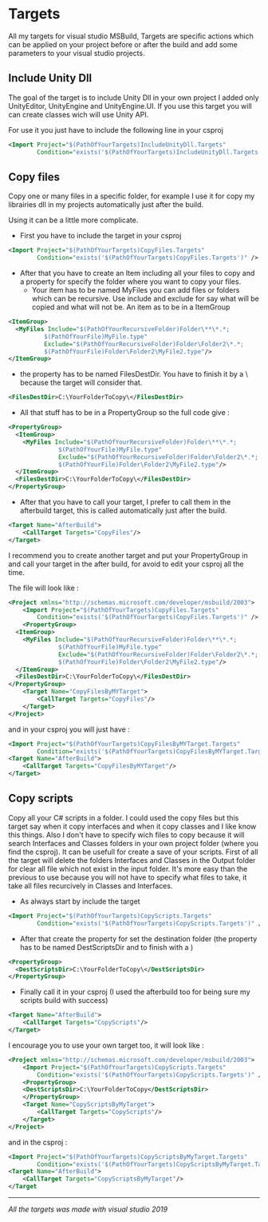 # Targets
All my targets for visual studio MSBuild, Targets are specific actions which can be applied on your project before or after the build and add some parameters to your visual studio projects.

## Include Unity Dll

The goal of the target is to include Unity Dll in your own project I added only UnityEditor, UnityEngine and UnityEngine.UI. If you use this target you will can create classes wich will use Unity API.

For use it you just have to include the following line in your csproj

```xml
<Import Project="$(PathOfYourTargets)IncludeUnityDll.Targets" 
        Condition="exists('$(PathOfYourTargets)IncludeUnityDll.Targets')" />
```

## Copy files
Copy one or many files in a specific folder, for example I use it for copy my librairies dll in my projects automatically just after the build.

Using it can be a little more complicate.

* First you have to include the target in your csproj
```xml
<Import Project="$(PathOfYourTargets)CopyFiles.Targets" 
        Condition="exists('$(PathOfYourTargets)CopyFiles.Targets')" />
```
* After that you have to create an Item including all your files to copy and a property for specify the folder where you want to copy your files.
  * Your item has to be named MyFiles you can add files or folders which can be recursive. Use include and exclude for say what will be copied and what will not be. An item as to be in a ItemGroup
  
```xml
<ItemGroup>
  <MyFiles Include="$(PathOfYourRecursiveFolder)Folder\**\*.*;
          $(PathOfYourFile)MyFile.type"
          Exclude="$(PathOfYourRecursiveFolder)Folder\Folder2\*.*;
          $(PathOfYourFile)Folder\Folder2\MyFile2.type"/>
</ItemGroup>
```
  * the property has to be named FilesDestDir. You have to finish it by a \ because the target will consider that.
  
```xml
<FilesDestDir>C:\YourFolderToCopy\</FilesDestDir>
```

  * All that stuff has to be in a PropertyGroup so the full code give :
  
```xml
<PropertyGroup>
  <ItemGroup>
    <MyFiles Include="$(PathOfYourRecursiveFolder)Folder\**\*.*;
              $(PathOfYourFile)MyFile.type"
              Exclude="$(PathOfYourRecursiveFolder)Folder\Folder2\*.*;
              $(PathOfYourFile)Folder\Folder2\MyFile2.type"/>
  </ItemGroup>
  <FilesDestDir>C:\YourFolderToCopy\</FilesDestDir>
</PropertyGroup>
```

* After that you have to call your target, I prefer to call them in the afterbuild target, this is called automatically just after the build.

```xml
<Target Name="AfterBuild">
	<CallTarget Targets="CopyFiles"/>
</Target>
```
I recommend you to create another target and put your PropertyGroup in  and call your target in the after build, for avoid to edit your csproj all the time.

The file will look like :

```xml
<Project xmlns="http://schemas.microsoft.com/developer/msbuild/2003">
	<Import Project="$(PathOfYourTargets)CopyFiles.Targets" 
        Condition="exists('$(PathOfYourTargets)CopyFiles.Targets')" />
	<PropertyGroup>
  <ItemGroup>
    <MyFiles Include="$(PathOfYourRecursiveFolder)Folder\**\*.*;
              $(PathOfYourFile)MyFile.type"
              Exclude="$(PathOfYourRecursiveFolder)Folder\Folder2\*.*;
              $(PathOfYourFile)Folder\Folder2\MyFile2.type"/>
  </ItemGroup>
  <FilesDestDir>C:\YourFolderToCopy\</FilesDestDir>
</PropertyGroup>
	<Target Name="CopyFilesByMYTarget">
		<CallTarget Targets="CopyFiles"/>
	</Target>
</Project>
```

and in your csproj you will just have :

```xml
<Import Project="$(PathOfYourTargets)CopyFilesByMYTarget.Targets" 
        Condition="exists('$(PathOfYourTargets)CopyFilesByMYTarget.Targets')" />
<Target Name="AfterBuild">
	<CallTarget Targets="CopyFilesByMYTarget"/>
</Target>
```

## Copy scripts

Copy all your C# scripts in a folder. I could used the copy files but this target say when it copy interfaces and when it copy classes and I like know this things. Also I don't have to specify wich files to copy because it will search Interfaces and Classes folders in your own project folder (where you find the csproj).  It can be usefull for create a save of your scripts.
First of all the target will delete the folders Interfaces and Classes in the Output folder for clear all file which not exist in the input folder.
It's more easy than the previous to use because you will not have to specify what files to take, it take all files recurcively in Classes and Interfaces.

* As always start by include the target

```xml
<Import Project="$(PathOfYourTargets)CopyScripts.Targets" 
        Condition="exists('$(PathOfYourTargets)CopyScripts.Targets')" />
```
* After that create the property for set the destination folder (the property has to be named DestScriptsDir and to finish with a \)

```xml
<PropertyGroup>
  <DestScriptsDir>C:\YourFolderToCopy\</DestScriptsDir>
</PropertyGroup>
```
* Finally call it in your csproj (I used the afterbuild too for being sure my scripts build with success)

```xml
<Target Name="AfterBuild">
	<CallTarget Targets="CopyScripts"/>
</Target>
```

I encourage you to use your own target too, it will look like :

```xml
<Project xmlns="http://schemas.microsoft.com/developer/msbuild/2003">
	<Import Project="$(PathOfYourTargets)CopyScripts.Targets" 
        Condition="exists('$(PathOfYourTargets)CopyScripts.Targets')" />
	<PropertyGroup>
    <DestScriptsDir>C:\YourFolderToCopy</DestScriptsDir>
	</PropertyGroup>
	<Target Name="CopyScriptsByMyTarget">
		<CallTarget Targets="CopyScripts"/>
	</Target>
</Project>
```

and in the csproj :

```xml
<Import Project="$(PathOfYourTargets)CopyScriptsByMyTarget.Targets" 
        Condition="exists('$(PathOfYourTargets)CopyScriptsByMyTarget.Targets')" />
<Target Name="AfterBuild">
	<CallTarget Targets="CopyScriptsByMyTarget"/>
</Target
```  
___________________________________

*All the targets was made with visual studio 2019*
